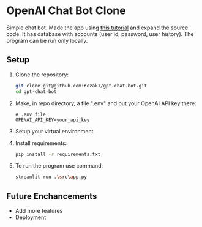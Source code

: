# OpenAI Chat Bot Clone

Simple chat bot. Made the app using [this tutorial](https://alejandro-ao.com/how-to-use-streaming-in-langchain-and-streamlit/) and expand the source code. It has database with accounts (user id, password, user history). The program can be run only locally.

## Setup

1. Clone the repository:

	```bash
	git clone git@github.com:Kezak1/gpt-chat-bot.git
	cd gpt-chat-bot
	```

2. Make, in repo directory, a file ".env" and put your OpenAI API key there:

	```
	# .env file
	OPENAI_API_KEY=your_api_key
	```

3. Setup your virtual environment

4. Install requirements:

	```bash
	pip install -r requirements.txt
	```

5. To run the program use command:

	```bash
	streamlit run .\src\app.py
	```

## Future Enchancements

- Add more features
- Deployment
